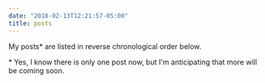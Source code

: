 ```yaml
---
date: "2018-02-13T12:21:57-05:00"
title: posts
---
```


My posts* are listed in reverse chronological order below.

\* Yes, I know there is only one post now, but I'm anticipating that more will be coming soon.

